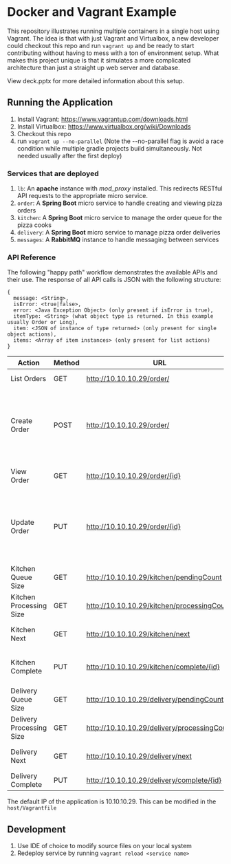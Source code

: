 # Docker and Vagrant Example

This repository illustrates running multiple containers in a single host using Vagrant. The idea is that with just Vagrant and Virtualbox, a new developer could checkout this repo and run `vagrant up` and be ready to start contributing without having to mess with a ton of environment setup. What makes this project unique is that it simulates a more complicated architecture than just a straight up web server and database.

View deck.pptx for more detailed information about this setup.

## Running the Application

1. Install Vagrant: https://www.vagrantup.com/downloads.html
1. Install Virtualbox: https://www.virtualbox.org/wiki/Downloads
1. Checkout this repo
1. run `vagrant up --no-parallel` (Note the --no-parallel flag is avoid a race condition while multiple gradle projects build simultaneously. Not needed usually after the first deploy)

### Services that are deployed

1. `lb`: An **apache** instance with *mod_proxy* installed. This redirects RESTful API requests to the appropriate micro service.
1. `order`: A **Spring Boot** micro service to handle creating and viewing pizza orders
1. `kitchen`: A **Spring Boot** micro service to manage the order queue for the pizza cooks
1. `delivery`: A **Spring Boot** micro service to manage pizza order deliveries
1. `messages`: A **RabbitMQ** instance to handle messaging between services

### API Reference

The following "happy path" workflow demonstrates the available APIs and their use. The response of all API calls is JSON with the following structure:

```
{
  message: <String>,
  isError: <true|false>,
  error: <Java Exception Object> (only present if isError is true),
  itemType: <String> (what object type is returned. In this example usually Order or Long),
  item: <JSON of instance of type returned> (only present for single object actions),
  items: <Array of item instances> (only present for list actions)
}
```

Action                  |Method|URL                                        |Description                      |Arguments
---|---|---|---|---
List Orders             |GET   |http://10.10.10.29/order/                  |Lists all orders                 |
Create Order            |POST  |http://10.10.10.29/order/                  |Create a new order               |`{`<br>&nbsp;&nbsp;`"customerName": "Scott Stevenson",`<br>&nbsp;&nbsp;`"customerEmail": "sstevenson@credera.com",`<br>&nbsp;&nbsp;`"customerPhone": "713-555-1234",`<br>&nbsp;&nbsp;`"orderTotal": 24.65`<br>&nbsp;&nbsp;`}`
View Order              |GET   |http://10.10.10.29/order/{id}              |Retrieve single order by ID      |
Update Order            |PUT   |http://10.10.10.29/order/{id}              |                                 |`{`<br>&nbsp;&nbsp;`"customerName": "Scott Stevenson",`<br>&nbsp;&nbsp;`"customerEmail": "sstevenson@credera.com",`<br>&nbsp;&nbsp;`"customerPhone": "713-555-1234",`<br>&nbsp;&nbsp;`"orderTotal": 24.65`<br>&nbsp;&nbsp;`}`
Kitchen Queue Size      |GET   |http://10.10.10.29/kitchen/pendingCount    |Number of orders to bake         |
Kitchen Processing Size |GET   |http://10.10.10.29/kitchen/processingCount |Number of orders baking          |
Kitchen Next            |GET   |http://10.10.10.29/kitchen/next            |Pull next order to bake          |
Kitchen Complete        |PUT   |http://10.10.10.29/kitchen/complete/{id}   |Mark as baked, ready for delivery|
Delivery Queue Size     |GET   |http://10.10.10.29/delivery/pendingCount   |Number of orders to deliver      |
Delivery Processing Size|GET   |http://10.10.10.29/delivery/processingCount|Number of orders out for delivery|
Delivery Next           |GET   |http://10.10.10.29/delivery/next           |Pull next order to deliver       |
Delivery Complete       |PUT   |http://10.10.10.29/delivery/complete/{id}  |Mark as complete                 |

The default IP of the application is 10.10.10.29. This can be modified in the `host/Vagrantfile`

## Development

1. Use IDE of choice to modify source files on your local system
1. Redeploy service by running `vagrant reload <service name>`
